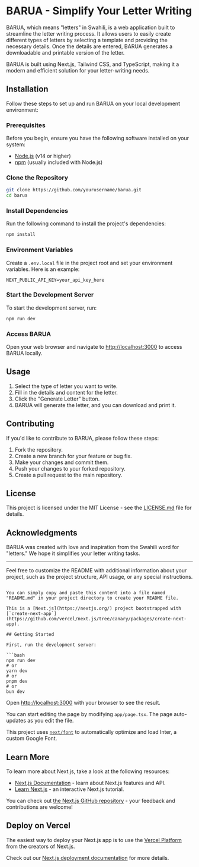 # BARUA - Simplify Your Letter Writing

BARUA, which means "letters" in Swahili, is a web application built to streamline the letter writing process. It allows users to easily create different types of letters by selecting a template and providing the necessary details. Once the details are entered, BARUA generates a downloadable and printable version of the letter.

BARUA is built using Next.js, Tailwind CSS, and TypeScript, making it a modern and efficient solution for your letter-writing needs.

## Installation

Follow these steps to set up and run BARUA on your local development environment:

### Prerequisites

Before you begin, ensure you have the following software installed on your system:

- [Node.js](https://nodejs.org/) (v14 or higher)
- [npm](https://www.npmjs.com/) (usually included with Node.js)

### Clone the Repository

```bash
git clone https://github.com/yourusername/barua.git
cd barua
```

### Install Dependencies

Run the following command to install the project's dependencies:

```bash
npm install
```

### Environment Variables

Create a `.env.local` file in the project root and set your environment variables. Here is an example:

```plaintext
NEXT_PUBLIC_API_KEY=your_api_key_here
```

### Start the Development Server

To start the development server, run:

```bash
npm run dev
```

### Access BARUA

Open your web browser and navigate to [http://localhost:3000](http://localhost:3000) to access BARUA locally.

## Usage

1. Select the type of letter you want to write.
2. Fill in the details and content for the letter.
3. Click the "Generate Letter" button.
4. BARUA will generate the letter, and you can download and print it.

## Contributing

If you'd like to contribute to BARUA, please follow these steps:

1. Fork the repository.
2. Create a new branch for your feature or bug fix.
3. Make your changes and commit them.
4. Push your changes to your forked repository.
5. Create a pull request to the main repository.

## License

This project is licensed under the MIT License - see the [LICENSE.md](LICENSE.md) file for details.

## Acknowledgments

BARUA was created with love and inspiration from the Swahili word for "letters." We hope it simplifies your letter writing tasks.

---

Feel free to customize the README with additional information about your project, such as the project structure, API usage, or any special instructions.
```

You can simply copy and paste this content into a file named "README.md" in your project directory to create your README file.

This is a [Next.js](https://nextjs.org/) project bootstrapped with [`create-next-app`](https://github.com/vercel/next.js/tree/canary/packages/create-next-app).

## Getting Started

First, run the development server:

```bash
npm run dev
# or
yarn dev
# or
pnpm dev
# or
bun dev
```

Open [http://localhost:3000](http://localhost:3000) with your browser to see the result.

You can start editing the page by modifying `app/page.tsx`. The page auto-updates as you edit the file.

This project uses [`next/font`](https://nextjs.org/docs/basic-features/font-optimization) to automatically optimize and load Inter, a custom Google Font.

## Learn More

To learn more about Next.js, take a look at the following resources:

- [Next.js Documentation](https://nextjs.org/docs) - learn about Next.js features and API.
- [Learn Next.js](https://nextjs.org/learn) - an interactive Next.js tutorial.

You can check out [the Next.js GitHub repository](https://github.com/vercel/next.js/) - your feedback and contributions are welcome!

## Deploy on Vercel

The easiest way to deploy your Next.js app is to use the [Vercel Platform](https://vercel.com/new?utm_medium=default-template&filter=next.js&utm_source=create-next-app&utm_campaign=create-next-app-readme) from the creators of Next.js.

Check out our [Next.js deployment documentation](https://nextjs.org/docs/deployment) for more details.
